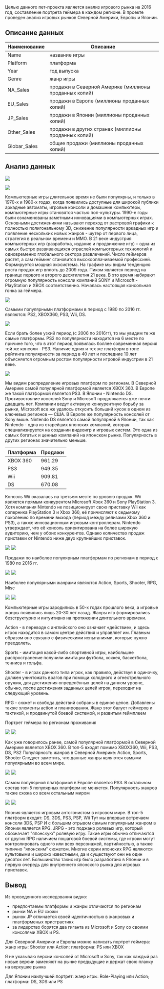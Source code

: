 Целью данного пет-проекта является анализ игрового рынка на 2016 год, составление портрета геймера в каждом регионе. В проекте проведен анализ игровых рынков Северной Америки, Европы и Японии. 


## Описание данных

Наименование  |  Описание
--|--
Name   |  название игры
Platform | платформа
Year   |  год выпуска
Genre   |  жанр игры
NA_Sales |  продажи в Северной Америке (миллионы проданных копий)
EU_Sales | продажи в Европе (миллионы проданных копий)
JP_Sales   |  продажи в Японии (миллионы проданных копий)
Other_Sales   |  продажи в других странах (миллионы проданных копий)
Globar_Sales |  общие продажи (миллионы проданных копий)

## Анализ данных

![](https://github.com/alisonidls/images/blob/main/games/sales80-16.png)

![](https://github.com/alisonidls/images/blob/main/games/salesnew80-16.png)
 
Компьютерные игры длительное время не были популярны, и только в 1970-х и 1980-х годах, когда появились доступные для широкой публики аркадные автоматы, игровые консоли и домашние компьютеры, компьютерные игры становятся частью поп-культуры.
1990-е годы были ознаменованы заметными инновациями в компьютерных играх. Основными достижениями называют переход от растровой графики к полностью полигональному 3D, снижение популярности аркадных игр и появление нескольких новых жанров - шутер от первого лица, стратегия в реальном времени и MMO.
В 21 веке индустрия компьютерных игр (разработка, издание и продвижение игр) – одна из самых быстро развивающихся отраслей компьютерных технологий и одновременно глобального сектора развлечений.
Число геймеров растет, а сам гейминг становится высокооплачиваемой профессией. Формируется мощная экосистема.
На графике мы видим тенденцию роста продаж игр вплоть до 2009 года. Пиком является период на границе первого и второго десятилетия 21 века. В это время набирают огромную популярность консоли компаний SONY и Microsoft - PlayStation и XBOX соответственно. Началась настоящая консольная гонка за геймера. 

![](https://github.com/alisonidls/images/blob/main/games/platform80-16.png)

Самыми популярными платформами в период с 1980 по 2016 гг. являются: PS2, XBOX360, PS3, Wii, DS. 


![](https://github.com/alisonidls/images/blob/main/games/platform06-16.png)

Если брать более узкий период (с 2006 по 2016гг), то мы увидим те же самые платформы. PS2 по популярности находится на 6 месте по причине того, что в этот период появилась боллее современная версия той же консоли - PS3. 
Наличие одних и тех же платформ в топе рейтинга популярности за период в 40 лет и последние 10 лет объясняется огромным ростом популярности игровой индустрии в 21 веке.

![](https://github.com/alisonidls/images/blob/main/games/region06-16.png)

Мы видим распределение игровых платформ по регионам. В Северной Америке самой популярной платформой является XBOX 360. В Европе же такой платформой является PS3. В Японии - Nintendo DS. 
Противостояние консолей Sony и Microsoft продолжается уже почти двадцать лет. Компании ведут активную конкурентную борьбу за рынки, Microsoft все же удалось откусить больший кусок в одном из ключевых регионов — США. 
В Европе же популярность консолей от Sony выше. 
Nintendo DS является самой популярной в Японии, так как Nintendo - одна из старейших японских компаний, которая специализируется на создании видеоигр и игровых систем.
Это одна из самых богатых и ценных компаний на японском рынке. Популярность в других регионах значительно меньше.

Платформа  |  Продажи
--|--
XBOX 360   |  961.29
PS3 | 949.35
Wii   |  909.81
DS   |  670.08

Консоль Wii оказалась на третьем месте по уровню продаж. 
Wii является прямым конкурентом Microsoft Xbox 360 и Sony PlayStation 3. Хотя компания Nintendo не позиционирует свою приставку Wii как соперника PlayStation 3 и Xbox 360, её причисляют к седьмому поколению по времени выхода (период между релизами Xbox 360 и PS3), а также инновационным игровым контроллерам. Nintendo утверждает, что её консоль ориентирована на более широкую аудиторию, чем у обоих конкурентов.
Однако количество продаж приставки от Nintendo ниже двух крупнейших приставок.

![](https://github.com/alisonidls/images/blob/main/games/sales06-16.png)
![](https://github.com/alisonidls/images/blob/main/games/sales12-16.png)



Продажи по наиболее популярным платформам по регионам в период с 1980 по 2016 гг.

![](https://github.com/alisonidls/images/blob/main/games/boxplot1.png)
![](https://github.com/alisonidls/images/blob/main/games/boxplot2.png)


Наиболее популярными жанрами являются Action, Sports, Shooter, RPG, Misc

![](https://github.com/alisonidls/images/blob/main/games/genre80-16.png)
![](https://github.com/alisonidls/images/blob/main/games/genre06-16.png)

Компьютерные игры зародились в 50-х годах прошлого века, а игровые жанры появились лишь 20-30 лет назад.
Жанры игр формировались безструктурно и интуитивно на протяжении длительного времени.

Action - в переводе с английского оно означает «действие», и здесь игрок находится в самом центре действия и управляет им. Главным образом оно связано с физическими испытаниями, которые нужно преодолеть.

Sports - имитация какой-либо спортивной игры, наибольшее распространение получили имитации футбола, хоккея, баскетбола, тенниса и гольфа.

Shooter - в играх данного типа игрок, как правило, действуя в одиночку, должен уничтожать врагов при помощи холодного и огнестрельного оружия, для достижения определённых целей на данном уровне, обычно, после достижения заданных целей игрок, переходит на следующий уровень.

RPG - сюжет и свобода действий собраны в единое целое. Добавлены также элементы action и планирования. Жанр этот балует геймеров и тактикой, и продвинутой боевой системой, и развитым геймплеем

Портрет геймера по регионам проживания

![](https://github.com/alisonidls/images/blob/main/games/na.png)
![](https://github.com/alisonidls/images/blob/main/games/na1.png)

Как уже говорилось ранее, самой популярной платформой в Северной Америке является XBOX 360. В топ-5 входят помимо XBOX360, Wii, PS3, DS, PS2
Популярность жанров в Северной Америке: Action, Sports, Shooter
Следует заметить, что данные жанры являются самыми популярными во всем мире.

![](https://github.com/alisonidls/images/blob/main/games/eu.png)
![](https://github.com/alisonidls/images/blob/main/games/eu1.png)

Самом популярной платформой в Европе является PS3. В остальном состав топ-5 популярных платформ не меняется.
Популярность жанров также схожа со всем остальным миром

![](https://github.com/alisonidls/images/blob/main/games/jp.png)
![](https://github.com/alisonidls/images/blob/main/games/jp1.png)

Япония является игровым антогонистом в игровом мире. В топ-5 платформ входят: DS, 3DS, PS3, PSP, Wii
Тут мы впервые встречаем консоли 3DS, PSP
И с большим отрывом самым популярным жанром в Японии является RPG.
JRPG - это поджанр ролевых игр, который обозначает "японскую" ролевую игру. Такие игры обычно отличаются от других RPG наличием пошаговой боевой системы, где игроки могут контролировать одного или всех персонажей, партийностью, а также типично "японским" сюжетом. Многие серии японских RPG являются культовыми и широко известными, да и существуют они не один десяток лет.
Большинство таких игр было разработано в Японии и в первую очередь для внутреннего японского рынка для игровых приставок.

## Вывод

Из проведенного исследования видно:

- предпочтаемы платформы и жанры отличаются по регионам
- рынки NA и EU схожи
- рынок JP отличается своей идентичностью в жанровых и платформеных пристрастиях
- за лидерство борятся два гиганта из Microsoft и Sony со своими консолями XBOX и PS.


Для Северной Америки и Европы можно написать портрет геймера:
жанр игры: Shooter или Action;
платформа: PS или XBOX 

Я не указываю версии консолей от Microsoft и Sony, так как каждый раз новые версии заменяют на рынке предыдущие и держат свою планку на верхушке рынка

Для Японии наилучшей портрет:
жанр игры: Role-Playing или Action;
платформа: DS, 3DS или PS


